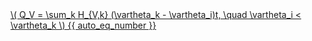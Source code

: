 <a href="/eco2_guide_center/1.%20ECO2%20Logic%20Guide/Hee1_Equation_List.html" class="equation-link" target="_blank" rel="noopener noreferrer">
  \( Q_V = \sum_k H_{V,k} (\vartheta_k - \vartheta_i)t, \quad \vartheta_i < \vartheta_k \) {{ auto_eq_number }}
</a>
